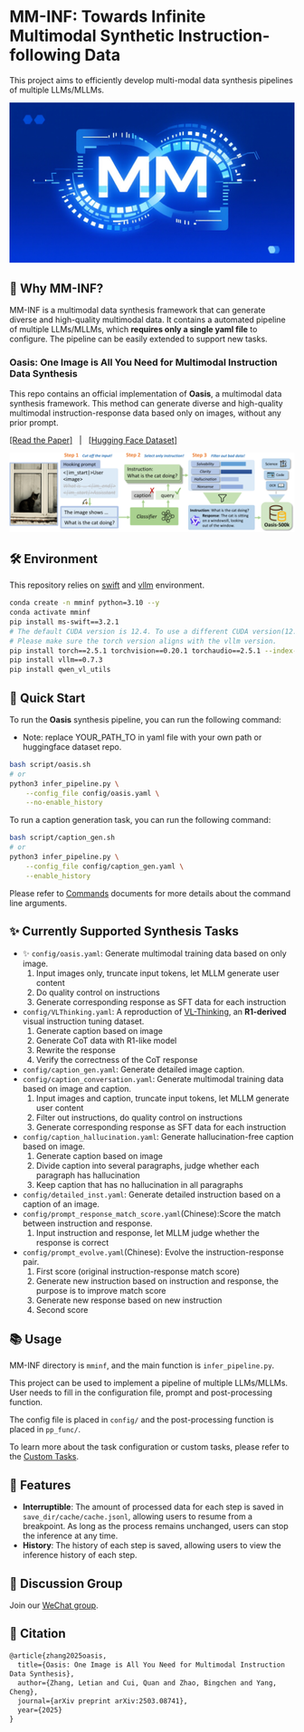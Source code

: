 # MM-INF: Towards Infinite Multimodal Synthetic Instruction-following Data

This project aims to efficiently develop multi-modal data synthesis pipelines of multiple LLMs/MLLMs.

![Logo](assets/mminf_logo.png)

## 🌟 Why MM-INF?

MM-INF is a multimodal data synthesis framework that can generate diverse and high-quality multimodal data. It contains a automated pipeline of multiple LLMs/MLLMs, which **requires only a single yaml file** to configure. The pipeline can be easily extended to support new tasks. 

### Oasis: One Image is All You Need for Multimodal Instruction Data Synthesis
This repo contains an official implementation of **Oasis**, a multimodal data synthesis framework. This method can generate diverse and high-quality multimodal instruction-response data based only on images, without any prior prompt.

<a href="https://arxiv.org/abs/2503.08741">[Read the Paper]</a> &nbsp; | &nbsp; <a href="https://huggingface.co/datasets/WonderThyme/Oasis">[Hugging Face Dataset]</a>

![image](assets/method-cropped.png)


## 🛠️ Environment

This repository relies on [swift](https://github.com/modelscope/ms-swift) and [vllm](https://github.com/vllm-project/vllm) environment.

```bash
conda create -n mminf python=3.10 --y
conda activate mminf
pip install ms-swift==3.2.1
# The default CUDA version is 12.4. To use a different CUDA version(12.1), run:
# Please make sure the torch version aligns with the vllm version.
pip install torch==2.5.1 torchvision==0.20.1 torchaudio==2.5.1 --index-url https://download.pytorch.org/whl/cu121 --force-reinstall
pip install vllm==0.7.3
pip install qwen_vl_utils
```

## 🚀 Quick Start

To run the **Oasis** synthesis pipeline, you can run the following command:
- Note: replace YOUR_PATH_TO in yaml file with your own path or huggingface dataset repo.
```bash
bash script/oasis.sh
# or
python3 infer_pipeline.py \
    --config_file config/oasis.yaml \
    --no-enable_history
```

To run a caption generation task, you can run the following command:
```bash
bash script/caption_gen.sh
# or
python3 infer_pipeline.py \
    --config_file config/caption_gen.yaml \
    --enable_history
```

Please refer to [Commands](docs/Commands.md) documents for more details about the command line arguments.

## ✨ Currently Supported Synthesis Tasks
- ✨ `config/oasis.yaml`: Generate multimodal training data based on only image.
    1. Input images only, truncate input tokens, let MLLM generate user content
    2. Do quality control on instructions
    3. Generate corresponding response as SFT data for each instruction
- `config/VLThinking.yaml`: A reproduction of [VL-Thinking](https://github.com/UCSC-VLAA/VL-Thinking), an **R1-derived** visual instruction tuning dataset.
    1. Generate caption based on image
    2. Generate CoT data with R1-like model
    3. Rewrite the response
    4. Verify the correctness of the CoT response
- `config/caption_gen.yaml`: Generate detailed image caption.
- `config/caption_conversation.yaml`: Generate multimodal training data based on image and caption.
    1. Input images and caption, truncate input tokens, let MLLM generate user content
    2. Filter out instructions, do quality control on instructions
    3. Generate corresponding response as SFT data for each instruction
- `config/caption_hallucination.yaml`: Generate hallucination-free caption based on image.
    1. Generate caption based on image
    2. Divide caption into several paragraphs, judge whether each paragraph has hallucination
    3. Keep caption that has no hallucination in all paragraphs
- `config/detailed_inst.yaml`: Generate detailed instruction based on a caption of an image.
- `config/prompt_response_match_score.yaml`(Chinese):Score the match between instruction and response.
    1. Input instruction and response, let MLLM judge whether the response is correct
- `config/prompt_evolve.yaml`(Chinese): Evolve the instruction-response pair.
    1. First score (original instruction-response match score)
    2. Generate new instruction based on instruction and response, the purpose is to improve match score
    3. Generate new response based on new instruction
    4. Second score



## 📚 Usage

MM-INF directory is `mminf`, and the main function is `infer_pipeline.py`.

This project can be used to implement a pipeline of multiple LLMs/MLLMs. User needs to fill in the configuration file, prompt and post-processing function.

The config file is placed in `config/` and the post-processing function is placed in `pp_func/`.

To learn more about the task configuration or custom tasks, please refer to the [Custom Tasks](docs/Custom_tasks.md).


## 📌 Features
- **Interruptible**: The amount of processed data for each step is saved in `save_dir/cache/cache.jsonl`, allowing users to resume from a breakpoint. As long as the process remains unchanged, users can stop the inference at any time.
- **History**: The history of each step is saved, allowing users to view the inference history of each step.

## 👋 Discussion Group
Join our [WeChat group](assets/MMINF_group.jpeg).

## 📎 Citation
```
@article{zhang2025oasis,
  title={Oasis: One Image is All You Need for Multimodal Instruction Data Synthesis},
  author={Zhang, Letian and Cui, Quan and Zhao, Bingchen and Yang, Cheng},
  journal={arXiv preprint arXiv:2503.08741},
  year={2025}
}
```

